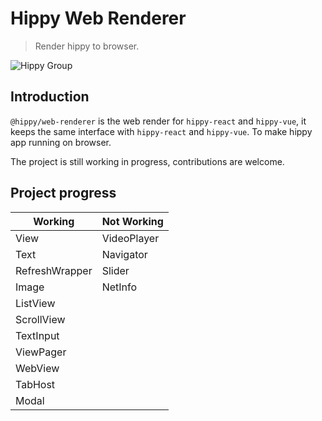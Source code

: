 # Hippy Web Renderer

> Render hippy to browser.

![Hippy Group](https://img.shields.io/badge/group-Hippy-blue.svg)

## Introduction

`@hippy/web-renderer` is the web render for `hippy-react` and `hippy-vue`, it keeps the same interface with `hippy-react` and `hippy-vue`.
To make hippy app running on browser.

The project is still working in progress, contributions are welcome.

## Project progress

| Working       | Not Working    |
| ----------    | -------------- |
| View          | VideoPlayer    | 
| Text          | Navigator      |
| RefreshWrapper| Slider         |
| Image         | NetInfo        |
| ListView      |                |
| ScrollView    |                |
| TextInput     |                | 
| ViewPager     |                |
| WebView       |                |
| TabHost       |                |
| Modal         |                |
